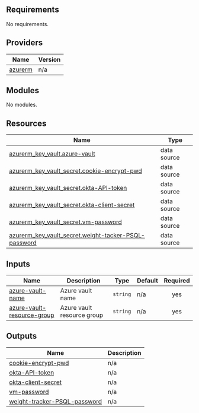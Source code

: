 <!-- BEGIN_TF_DOCS -->
## Requirements

No requirements.

## Providers

| Name | Version |
|------|---------|
| <a name="provider_azurerm"></a> [azurerm](#provider\_azurerm) | n/a |

## Modules

No modules.

## Resources

| Name | Type |
|------|------|
| [azurerm_key_vault.azure-vault](https://registry.terraform.io/providers/hashicorp/azurerm/latest/docs/data-sources/key_vault) | data source |
| [azurerm_key_vault_secret.cookie-encrypt-pwd](https://registry.terraform.io/providers/hashicorp/azurerm/latest/docs/data-sources/key_vault_secret) | data source |
| [azurerm_key_vault_secret.okta-API-token](https://registry.terraform.io/providers/hashicorp/azurerm/latest/docs/data-sources/key_vault_secret) | data source |
| [azurerm_key_vault_secret.okta-client-secret](https://registry.terraform.io/providers/hashicorp/azurerm/latest/docs/data-sources/key_vault_secret) | data source |
| [azurerm_key_vault_secret.vm-password](https://registry.terraform.io/providers/hashicorp/azurerm/latest/docs/data-sources/key_vault_secret) | data source |
| [azurerm_key_vault_secret.weight-tacker-PSQL-password](https://registry.terraform.io/providers/hashicorp/azurerm/latest/docs/data-sources/key_vault_secret) | data source |

## Inputs

| Name | Description | Type | Default | Required |
|------|-------------|------|---------|:--------:|
| <a name="input_azure-vault-name"></a> [azure-vault-name](#input\_azure-vault-name) | Azure vault name | `string` | n/a | yes |
| <a name="input_azure-vault-resource-group"></a> [azure-vault-resource-group](#input\_azure-vault-resource-group) | Azure vault resource group | `string` | n/a | yes |

## Outputs

| Name | Description |
|------|-------------|
| <a name="output_cookie-encrypt-pwd"></a> [cookie-encrypt-pwd](#output\_cookie-encrypt-pwd) | n/a |
| <a name="output_okta-API-token"></a> [okta-API-token](#output\_okta-API-token) | n/a |
| <a name="output_okta-client-secret"></a> [okta-client-secret](#output\_okta-client-secret) | n/a |
| <a name="output_vm-password"></a> [vm-password](#output\_vm-password) | n/a |
| <a name="output_weight-tracker-PSQL-password"></a> [weight-tracker-PSQL-password](#output\_weight-tracker-PSQL-password) | n/a |
<!-- END_TF_DOCS -->